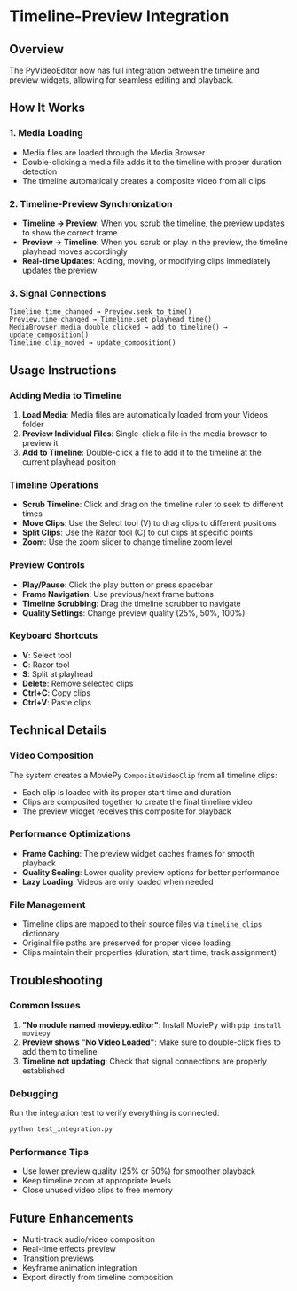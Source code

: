 # Timeline-Preview Integration

## Overview
The PyVideoEditor now has full integration between the timeline and preview widgets, allowing for seamless editing and playback.

## How It Works

### 1. **Media Loading**
- Media files are loaded through the Media Browser
- Double-clicking a media file adds it to the timeline with proper duration detection
- The timeline automatically creates a composite video from all clips

### 2. **Timeline-Preview Synchronization**
- **Timeline → Preview**: When you scrub the timeline, the preview updates to show the correct frame
- **Preview → Timeline**: When you scrub or play in the preview, the timeline playhead moves accordingly
- **Real-time Updates**: Adding, moving, or modifying clips immediately updates the preview

### 3. **Signal Connections**
```
Timeline.time_changed → Preview.seek_to_time()
Preview.time_changed → Timeline.set_playhead_time()
MediaBrowser.media_double_clicked → add_to_timeline() → update_composition()
Timeline.clip_moved → update_composition()
```

## Usage Instructions

### Adding Media to Timeline
1. **Load Media**: Media files are automatically loaded from your Videos folder
2. **Preview Individual Files**: Single-click a file in the media browser to preview it
3. **Add to Timeline**: Double-click a file to add it to the timeline at the current playhead position

### Timeline Operations
- **Scrub Timeline**: Click and drag on the timeline ruler to seek to different times
- **Move Clips**: Use the Select tool (V) to drag clips to different positions
- **Split Clips**: Use the Razor tool (C) to cut clips at specific points
- **Zoom**: Use the zoom slider to change timeline zoom level

### Preview Controls
- **Play/Pause**: Click the play button or press spacebar
- **Frame Navigation**: Use previous/next frame buttons
- **Timeline Scrubbing**: Drag the timeline scrubber to navigate
- **Quality Settings**: Change preview quality (25%, 50%, 100%)

### Keyboard Shortcuts
- **V**: Select tool
- **C**: Razor tool  
- **S**: Split at playhead
- **Delete**: Remove selected clips
- **Ctrl+C**: Copy clips
- **Ctrl+V**: Paste clips

## Technical Details

### Video Composition
The system creates a MoviePy `CompositeVideoClip` from all timeline clips:
- Each clip is loaded with its proper start time and duration
- Clips are composited together to create the final timeline video
- The preview widget receives this composite for playback

### Performance Optimizations
- **Frame Caching**: The preview widget caches frames for smooth playback
- **Quality Scaling**: Lower quality preview options for better performance
- **Lazy Loading**: Videos are only loaded when needed

### File Management
- Timeline clips are mapped to their source files via `timeline_clips` dictionary
- Original file paths are preserved for proper video loading
- Clips maintain their properties (duration, start time, track assignment)

## Troubleshooting

### Common Issues
1. **"No module named moviepy.editor"**: Install MoviePy with `pip install moviepy`
2. **Preview shows "No Video Loaded"**: Make sure to double-click files to add them to timeline
3. **Timeline not updating**: Check that signal connections are properly established

### Debugging
Run the integration test to verify everything is connected:
```bash
python test_integration.py
```

### Performance Tips
- Use lower preview quality (25% or 50%) for smoother playback
- Keep timeline zoom at appropriate levels
- Close unused video clips to free memory

## Future Enhancements
- Multi-track audio/video composition
- Real-time effects preview
- Transition previews
- Keyframe animation integration
- Export directly from timeline composition
